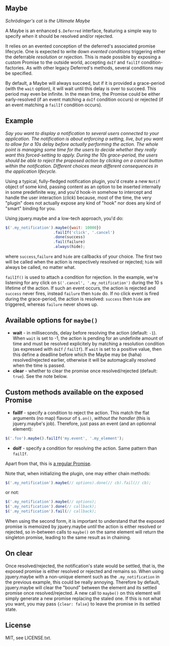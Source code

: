 ## Maybe

*Schrödinger's cat is the Ultimate Maybe*

A Maybe is an enhanced `$.Deferred` interface, featuring a simple way to specify *when* it should be resolved and/or rejected.

It relies on an evented conception of the deferred's associated promise lifecycle. One is expected to write down *evented conditions* triggering either the deferrable *resolution* or *rejection*. This is made possible by exposing a custom Promise to the outside world, accepting `doIf` and `failIf` condition-factories. As with other legacy Deferred's methods, several conditions may be specified.

By default, a Maybe will always succeed, but if it is provided a grace-period (with the `wait` option), it will wait until this delay is over to succeed. This period may even be infinite. In the mean time, the Promise could be either early-resolved (if an event matching a `doIf` condition occurs) or rejected (if an event matching a `failIf` condition occurs).

## Example

*Say you want to display a notification to several users connected to your application. The notification is about enforcing a setting, live, but you want to allow for a 10s delay before actually performing the action. The whole point is managing some time for the users to decide whether they really want this forced-setting to apply. During the 10s grace-period, the users should be able to reject the proposed action by clicking on a cancel button within the notification. Different choices mean different consequences in the application lifecycle.*

Using a typical, fully-fledged notification plugin, you'd create a new `Notif` object of some kind, passing content as an option to be inserted internally in some predefinite way, and you'd hook-in somehow to intercept and handle the user interaction (*click*) because, most of the time, the very "plugin" does not actually expose any kind of "hook" nor does any kind of "smart" binding for you.

Using jquery.maybe and a low-tech approach, you'd do:

``` js
$('.my_notification').maybe({wait: 10000})
                     .failIf('click', '.cancel')
                     .done(success)
                     .fail(failure)
                     .always(hide);
```
     
where `success`,`failure` and `hide` are callbacks of your choice. The first two will be called when the action is respectively resolved or rejected; `hide` will always be called, no matter what.

`failIf()` is used to attach a condition for rejection. In the example, we're listening for any click on `$('.cancel', '.my_notification')` during the 10 s lifetime of the action. If such an event occurs, the action is rejected and `success` never fires, instead `failure` then `hide` do. If no click event is fired during the grace-period, the action is resolved: `success` then `hide` are triggered, whereas `failure` never shows up.

## Available options for `maybe()`

* **wait** - in milliseconds, delay before resolving the action (default: `-1`). When `wait` is set to -1, the action is pending for an undefinite amount of time and must be resolved explicitely by matching a resolution condition (as expressed with `doIf` / `failIf`). If `wait` is set to a positive value, then this define a deadline before which the Maybe may be (haha) resolved/rejected earlier, otherwise it will be automagically resolved when the time is passed.
* **clear** - whether to clear the promise once resolved/rejected (default: `true`). See the note below.

## Custom methods available on the exposed Promise

* **failIf** - specify a condition to reject the action. This match the flat arguments (no map) flavour of `$.on()`, *without the handler* (this is jquery.maybe's job). Therefore, just pass an event (and an optionnal element):

``` js
$('.foo').maybe().failIf('my.event', '.my_element');
```

* **doIf** - specify a condition for resolving the action. Same pattern than `failIf`.

Apart from that, this is [a regular Promise](http://api.jquery.com/category/deferred-object/).

Note that, when initializing the plugin, one may either chain methods:

``` js
$('.my_notification').maybe(// options).done(// cb).fail(// cb);
```

or not:

``` js
$('.my_notification').maybe(// options);
$('.my_notification').done(// callback);
$('.my_notification').fail(// callback);
```

When using the second form, it is important to understand that the exposed promise is memoized by jquery.maybe *until* the action is either resolved or rejected, so in-between calls to `maybe()` on the same element will return the singleton promise, leading to the same result as in chaining.

## On clear

Once resolved/rejected, the notification's state would be settled, that is, the exposed promise is either resolved or rejected and remains so. When using jquery.maybe with a non-unique element such as the `.my_notification` in the previous example, this could be really annoying. Therefore by default, jquery.maybe will clear the "bound" between the element and its settled promise once resolved/rejected. A new call to `maybe()` on this element will simply generate a new promise replacing the staled one. If this is not what you want, you may pass `{clear: false}` to leave the promise in its settled state.

## License

MIT, see LICENSE.txt.
